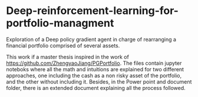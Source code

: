 # Deep-reinforcement-learning-for-portfolio-managment
Exploration of a Deep policy gradient agent in charge of rearranging a financial portfolio comprised of several assets.

This work if a master thesis inspired in the work of https://github.com/ZhengyaoJiang/PGPortfolio.
The files contain jupyter noteboks where all the math and intuitions are explained for two different approaches, one including the cash as a non risky asset of the portfolio, and the other without including it.
Besides, in the Power point and document folder, there is an extended document explaining all the process followed.
